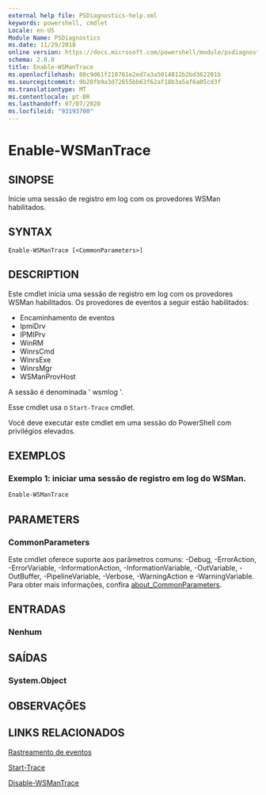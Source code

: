 ```yaml
---
external help file: PSDiagnostics-help.xml
keywords: powershell, cmdlet
Locale: en-US
Module Name: PSDiagnostics
ms.date: 11/29/2018
online version: https://docs.microsoft.com/powershell/module/psdiagnostics/enable-wsmantrace?view=powershell-5.1&WT.mc_id=ps-gethelp
schema: 2.0.0
title: Enable-WSManTrace
ms.openlocfilehash: 08c9d61f210761e2ed7a3a5014812b2bd362201b
ms.sourcegitcommit: 9b28fb9a3d72655bb63f62af18b3a5af6a05cd3f
ms.translationtype: MT
ms.contentlocale: pt-BR
ms.lasthandoff: 07/07/2020
ms.locfileid: "93193700"
---
```

# Enable-WSManTrace

## SINOPSE
Inicie uma sessão de registro em log com os provedores WSMan habilitados.

## SYNTAX

```
Enable-WSManTrace [<CommonParameters>]
```

## DESCRIPTION
Este cmdlet inicia uma sessão de registro em log com os provedores WSMan habilitados. Os provedores de eventos a seguir estão habilitados:

- Encaminhamento de eventos
- IpmiDrv
- IPMIPrv
- WinRM
- WinrsCmd
- WinrsExe
- WinrsMgr
- WSManProvHost

A sessão é denominada ' wsmlog '.

Esse cmdlet usa o `Start-Trace` cmdlet.

Você deve executar este cmdlet em uma sessão do PowerShell com privilégios elevados.

## EXEMPLOS

### Exemplo 1: iniciar uma sessão de registro em log do WSMan.

```powershell
Enable-WSManTrace
```

## PARAMETERS

### CommonParameters

Este cmdlet oferece suporte aos parâmetros comuns: -Debug, -ErrorAction, -ErrorVariable, -InformationAction, -InformationVariable, -OutVariable, -OutBuffer, -PipelineVariable, -Verbose, -WarningAction e -WarningVariable. Para obter mais informações, confira [about_CommonParameters](https://go.microsoft.com/fwlink/?LinkID=113216).

## ENTRADAS

### Nenhum

## SAÍDAS

### System.Object

## OBSERVAÇÕES

## LINKS RELACIONADOS

[Rastreamento de eventos](/windows/desktop/ETW/event-tracing-portal)

[Start-Trace](start-trace.md)

[Disable-WSManTrace](Disable-WSManTrace.md)
